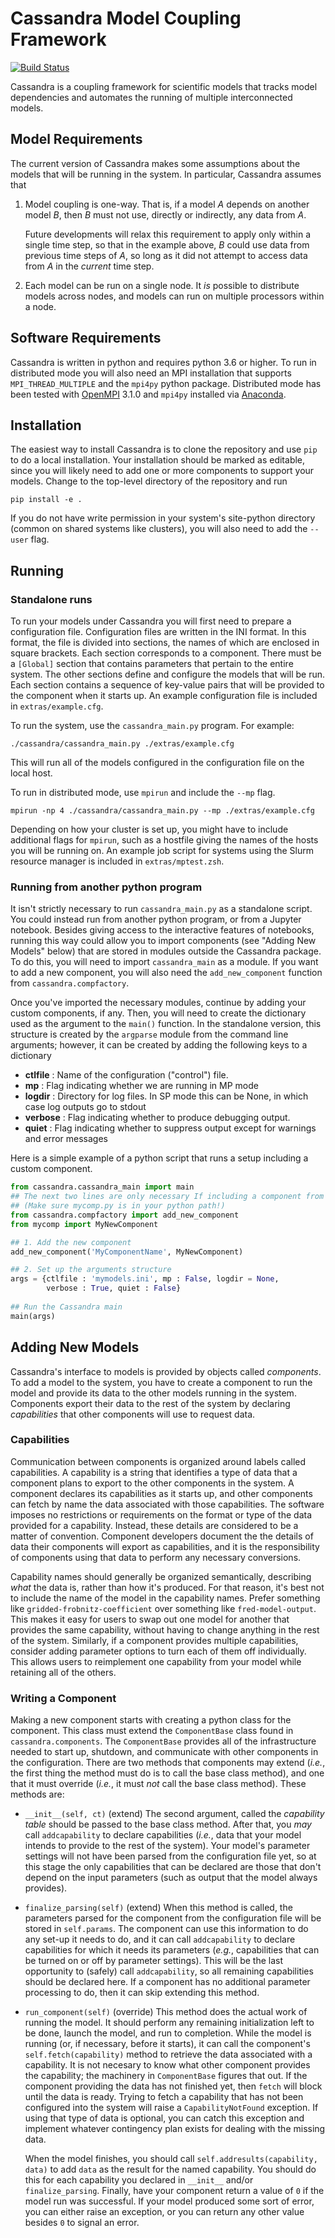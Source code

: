 # Cassandra Model Coupling Framework

[![Build Status]( https://travis-ci.org/JGCRI/cassandra.svg?branch=master)](https://travis-ci.org/JGCRI/cassandra)

Cassandra is a coupling framework for scientific models that tracks
model dependencies and automates the running of multiple
interconnected models.

## Model Requirements

The current version of Cassandra makes some assumptions about the
models that will be running in the system.  In particular, Cassandra
assumes that  

1. Model coupling is one-way.  That is, if a model _A_ depends on
   another model _B_, then _B_ must not use, directly or
   indirectly, any data from _A_.  

   Future developments will relax this requirement to apply
   only within a single time step, so that in the example above, _B_
   could use data from previous time steps of _A_, so long as it did
   not attempt to access data from _A_ in the _current_ time step.

2. Each model can be run on a single node.  It _is_ possible to distribute
   models across nodes, and models can run on multiple processors
   within a node.


## Software Requirements

Cassandra is written in python and requires python 3.6 or higher.  To
run in distributed mode you will also need an MPI installation that
supports `MPI_THREAD_MULTIPLE` and the `mpi4py` python package.
Distributed mode has been tested with [OpenMPI](https://www.open-mpi.org/)
3.1.0 and `mpi4py` installed via
[Anaconda](https://www.anaconda.com/).


## Installation

The easiest way to install Cassandra is to clone the repository and
use `pip` to do a local installation.  Your installation should be
marked as editable, since you will likely need to add one or more
components to support your models.  Change to the top-level directory
of the repository and run  
```
pip install -e .
```
If you do not have write permission in your system's site-python
directory (common on shared systems like clusters), you will also need
to add the `--user` flag.

## Running

### Standalone runs

To run your models under Cassandra you will first need to prepare a
configuration file.  Configuration files are written in the INI
format.  In this format, the file is divided into sections, the names
of which are enclosed in square brackets.  Each section corresponds to
a component.  There must be a `[Global]` section that contains
parameters that pertain to the entire system.  The other sections
define and configure the models that will be run.  Each section
contains a sequence of key-value pairs that will be provided to the
component when it starts up.  An example configuration file is
included in `extras/example.cfg`.

To run the system, use the `cassandra_main.py` program.  For example:  
```
./cassandra/cassandra_main.py ./extras/example.cfg
```
This will run all of the models configured in the configuration file
on the local host.  

To run in distributed mode, use `mpirun` and include the `--mp` flag.  
```
mpirun -np 4 ./cassandra/cassandra_main.py --mp ./extras/example.cfg
```
Depending on how your cluster is set up, you might have to include
additional flags for `mpirun`, such as a hostfile giving the names of
the hosts you will be running on.  An example job script for systems
using the Slurm resource manager is included in `extras/mptest.zsh`.

### Running from another python program

It isn't strictly necessary to run `cassandra_main.py` as a standalone
script.  You could instead run from another python program, or from a
Jupyter notebook.  Besides giving access to the interactive features
of notebooks, running this way could allow you to import components
(see "Adding New Models" below) that are stored in modules outside the
Cassandra package.  To do this, you will need to import
`cassandra_main` as a module.  If you want to add a new component, you
will also need the `add_new_component` function from
`cassandra.compfactory`.

Once you've imported the necessary modules, continue by adding your
custom components, if any.  Then, you will need to create the
dictionary used as the argument to the `main()` function.  In the
standalone version, this structure is created by the `argparse` module
from the command line arguments; however, it can be created by adding
the following keys to a dictionary

* **ctlfile** : Name of the configuration ("control") file.  
* **mp**      : Flag indicating whether we are running in MP mode  
* **logdir**  : Directory for log files. In SP mode this can be None, in which case log outputs go to stdout  
* **verbose** : Flag indicating whether to produce debugging output.  
* **quiet**   : Flag indicating whether to suppress output except for warnings and error messages  

Here is a simple example of a python script that runs a setup
including a custom component.  
```python
from cassandra.cassandra_main import main
## The next two lines are only necessary If including a component from an external module.
## (Make sure mycomp.py is in your python path!)
from cassandra.compfactory import add_new_component
from mycomp import MyNewComponent

## 1. Add the new component
add_new_component('MyComponentName', MyNewComponent)

## 2. Set up the arguments structure
args = {ctlfile : 'mymodels.ini', mp : False, logdir = None,
        verbose : True, quiet : False}
		
## Run the Cassandra main
main(args)

```



## Adding New Models

Cassandra's interface to models is provided by objects called
_components_.  To add a model to the system, you have to create a
component to run the model and provide its data to the other models
running in the system.  Components export their data to the rest of
the system by declaring _capabilities_ that other components will use
to request data.

### Capabilities

Communication between components is organized around labels called
capabilities.  A capability is a string that identifies a type of
data that a component plans to export to the other components in the
system.  A component declares its capabilities as it starts up, and
other components can fetch by name the data associated with those
capabilities.  The software imposes no restrictions or requirements on
the format or type of the data provided for a capability.  Instead,
these details are considered to be a matter of convention.  Component
developers document the the details of data their components will
export as capabilities, and it is the responsibility of components
using that data to perform any necessary conversions.

Capability names should generally be organized semantically,
describing _what_ the data is, rather than how it's produced.  For
that reason, it's best not to include the name of the model in the
capability names.  Prefer something like
`gridded-frobnitz-coefficient` over something like
`fred-model-output`.  This makes it easy for users to swap out one model for
another that provides the same capability, without having to change
anything in the rest of the system.  Similarly, if a component
provides multiple capabilities, consider adding parameter options to
turn each of them off individually.  This allows users to reimplement
one capability from your model while retaining all of the others.

### Writing a Component

Making a new component starts with creating a python class for the
component.  This class must extend the `ComponentBase` class found in
`cassandra.components`.  The `ComponentBase` provides all of the
infrastructure needed to start up, shutdown, and communicate with
other components in the configuration.  There are two methods that
components may extend (_i.e._, the first thing the method must do is
to call the base class method), and one that it must override (_i.e._,
it must _not_ call the base class method).  These methods are:

* `__init__(self, ct)` (extend) The second argument, called the
  _capability table_ should be passed to the base class method.  After
  that, you _may_ call `addcapability` to declare capabilities
  (_i.e._, data that your model intends to provide to the rest of the
  system).  Your model's parameter settings will not have been parsed
  from the configuration file yet, so at this stage the only
  capabilities that can be declared are those that don't depend on the
  input parameters (such as output that the model always provides).
  
* `finalize_parsing(self)` (extend) When this method is called, the
  parameters parsed for the component from the configuration file will
  be stored in `self.params`.  The component can use this information
  to do any set-up it needs to do, and it can call `addcapability` to
  declare capabilities for which it needs its parameters (_e.g._,
  capabilities that can be turned on or off by parameter settings).
  This will be the last opportunity to (safely) call `addcapability`,
  so all remaining capabilities should be declared here.  If a
  component has no additional parameter processing to do, then it can
  skip extending this method.
  
* `run_component(self)` (override) This method does the actual work of
  running the model.  It should perform any remaining initialization
  left to be done, launch the model, and run to completion.  While the
  model is running (or, if necessary, before it starts), it can call
  the component's `self.fetch(capability)` method to retrieve the data
  associated with a capability.  It is not necesary to know what other
  component provides the capability; the machinery in `ComponentBase`
  figures that out.  If the component providing the data has not
  finished yet, then `fetch` will block until the data is ready.
  Trying to fetch a capability that has not been configured into the
  system will raise a `CapabilityNotFound` exception.  If using that
  type of data is optional, you can catch this exception and implement
  whatever contingency plan exists for dealing with the missing data.  
  
  When the model finishes, you should call
  `self.addresults(capability, data)` to add `data` as the result for
  the named capability.  You should do this for each capability you
  declared in `__init__` and/or `finalize_parsing`.  Finally, have
  your component return a value of `0` if the model run was
  successful.  If your model produced some sort of error, you can
  either raise an exception, or you can return any other value besides
  `0` to signal an error.  
  


